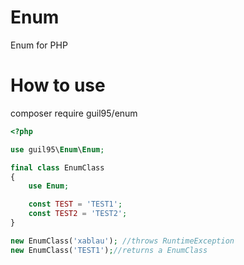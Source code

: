 # Enum
Enum for PHP

# How to use

composer require guil95/enum

```php
<?php

use guil95\Enum\Enum;

final class EnumClass
{
    use Enum;

    const TEST = 'TEST1';
    const TEST2 = 'TEST2';
}

new EnumClass('xablau'); //throws RuntimeException
new EnumClass('TEST1');//returns a EnumClass
